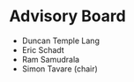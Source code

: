 Advisory Board
==============

* Duncan Temple Lang
* Eric Schadt
* Ram Samudrala
* Simon Tavare (chair)
